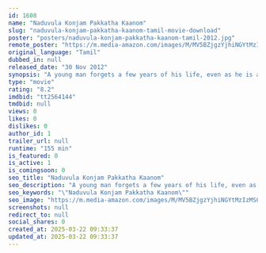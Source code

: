 ```yaml
---
id: 1608
name: "Naduvula Konjam Pakkatha Kaanom"
slug: "naduvula-konjam-pakkatha-kaanom-tamil-movie-download"
poster: "posters/naduvula-konjam-pakkatha-kaanom-tamil-2012.jpg"
remote_poster: "https://m.media-amazon.com/images/M/MV5BZjgzYjhiNGYtMzIzMS00NzlmLTk5N2MtMDU2MWM0ZWQzODNhXkEyXkFqcGc@._V1_SX300.jpg"
original_language: "Tamil"
dubbed_in: null
released_date: "30 Nov 2012"
synopsis: "A young man forgets a few years of his life, even as he is about to get married."
type: "movie"
rating: "8.2"
imdbid: "tt2564144"
tmdbid: null
views: 0
likes: 0
dislikes: 0
author_id: 1
trailer_url: null
runtime: "155 min"
is_featured: 0
is_active: 1
is_comingsoon: 0
seo_title: "Naduvula Konjam Pakkatha Kaanom"
seo_description: "A young man forgets a few years of his life, even as he is about to get married."
seo_keywords: "\"Naduvula Konjam Pakkatha Kaanom\""
seo_image: "https://m.media-amazon.com/images/M/MV5BZjgzYjhiNGYtMzIzMS00NzlmLTk5N2MtMDU2MWM0ZWQzODNhXkEyXkFqcGc@._V1_SX300.jpg"
screenshots: null
redirect_to: null
social_shares: 0
created_at: 2025-03-22 09:33:37
updated_at: 2025-03-22 09:33:37
---
```



